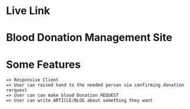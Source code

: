# Live Link

# Blood Donation Management Site


# Some Features
    => Responsive Client
    => User can raised hand to the needed person via confirming donation rerquest
    => User can can make blood Donation REQUEST
    => User can write ARTICLE/BLOG about something they want


